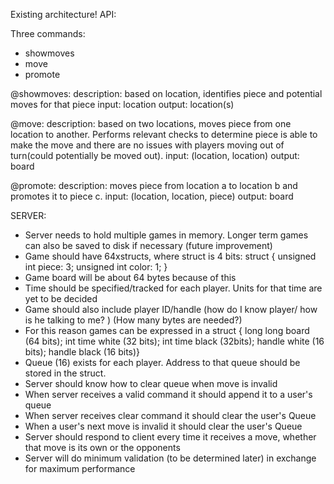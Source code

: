 Existing architecture!
API: 

Three commands:
  - showmoves
  - move
  - promote

@showmoves:
  description: based on location, identifies piece and potential moves for that piece
    input: location
    output: location(s)
  
@move:
  description: based on two locations, moves piece from one location to another. Performs relevant checks to determine piece is able to make the move and there are no issues with players moving out of turn(could potentially be moved out). 
    input: (location, location)
    output: board

@promote:
  description: moves piece from location a to location b and promotes it to piece c. 
    input: (location, location, piece)
    output: board


SERVER:
- Server needs to hold multiple games in memory. Longer term games can also be saved to disk if necessary (future improvement)
- Game should have 64xstructs, where struct is 4 bits:
    struct {
      unsigned int piece: 3;
      unsigned int color: 1;
    }
- Game board will be about 64 bytes because of this
- Time should be specified/tracked for each player. Units for that time are yet to be decided
- Game should also include player ID/handle (how do I know player/ how is he talking to me? ) (How many bytes are needed?)
- For this reason games can be expressed in a struct { long long board (64 bits); int time white (32 bits); int time black (32bits); handle white (16 bits); handle black (16 bits)}
- Queue (16) exists for each player. Address to that queue should be stored in the struct. 
- Server should know how to clear queue when move is invalid
- When server receives a valid command it should append it to a user's queue
- When server receives clear command it should clear the user's Queue
- When a user's next move is invalid it should clear the user's Queue
- Server should respond to client every time it receives a move, whether that move is its own or the opponents 
- Server will do minimum validation (to be determined later) in exchange for maximum performance

